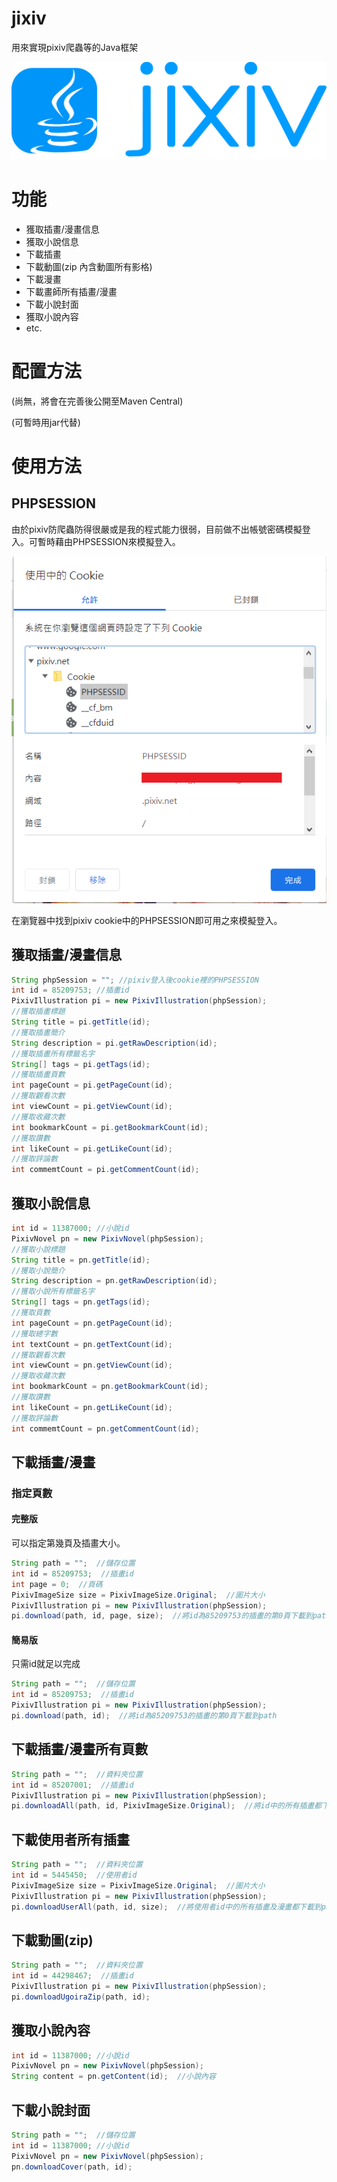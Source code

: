 # jixiv
用來實現pixiv爬蟲等的Java框架

![jixiv](https://github.com/Huanying04/jixiv/blob/master/image/jixiv.png)
# 功能
* 獲取插畫/漫畫信息
* 獲取小說信息
* 下載插畫
* 下載動圖(zip 內含動圖所有影格)
* 下載漫畫
* 下載畫師所有插畫/漫畫
* 下載小說封面
* 獲取小說內容
* etc.
# 配置方法
(尚無，將會在完善後公開至Maven Central)

(可暫時用jar代替)
# 使用方法
## PHPSESSION
由於pixiv防爬蟲防得很嚴或是我的程式能力很弱，目前做不出帳號密碼模擬登入。可暫時藉由PHPSESSION來模擬登入。

![phpsession](https://github.com/Huanying04/Huanying04/blob/main/phpsession.png)

在瀏覽器中找到pixiv cookie中的PHPSESSION即可用之來模擬登入。
## 獲取插畫/漫畫信息
```java
String phpSession = ""; //pixiv登入後cookie裡的PHPSESSION
int id = 85209753; //插畫id
PixivIllustration pi = new PixivIllustration(phpSession);
//獲取插畫標題
String title = pi.getTitle(id);
//獲取插畫簡介
String description = pi.getRawDescription(id);
//獲取插畫所有標籤名字
String[] tags = pi.getTags(id);
//獲取插畫頁數
int pageCount = pi.getPageCount(id);
//獲取觀看次數
int viewCount = pi.getViewCount(id);
//獲取收藏次數
int bookmarkCount = pi.getBookmarkCount(id);
//獲取讚數
int likeCount = pi.getLikeCount(id);
//獲取評論數
int commemtCount = pi.getCommentCount(id);
```
## 獲取小說信息
```java
int id = 11387000; //小說id
PixivNovel pn = new PixivNovel(phpSession);
//獲取小說標題
String title = pn.getTitle(id);
//獲取小說簡介
String description = pn.getRawDescription(id);
//獲取小說所有標籤名字
String[] tags = pn.getTags(id);
//獲取頁數
int pageCount = pn.getPageCount(id);
//獲取總字數
int textCount = pn.getTextCount(id);
//獲取觀看次數
int viewCount = pn.getViewCount(id);
//獲取收藏次數
int bookmarkCount = pn.getBookmarkCount(id);
//獲取讚數
int likeCount = pn.getLikeCount(id);
//獲取評論數
int commemtCount = pn.getCommentCount(id);
```
## 下載插畫/漫畫
### 指定頁數
#### 完整版
可以指定第幾頁及插畫大小。
```java
String path = "";  //儲存位置
int id = 85209753;  //插畫id
int page = 0;  //頁碼
PixivImageSize size = PixivImageSize.Original;  //圖片大小
PixivIllustration pi = new PixivIllustration(phpSession);
pi.download(path, id, page, size);  //將id為85209753的插畫的第0頁下載到path
```
#### 簡易版
只需id就足以完成
```java
String path = "";  //儲存位置
int id = 85209753;  //插畫id
PixivIllustration pi = new PixivIllustration(phpSession);
pi.download(path, id);  //將id為85209753的插畫的第0頁下載到path
```
## 下載插畫/漫畫所有頁數
```java
String path = "";  //資料夾位置
int id = 85207001;  //插畫id
PixivIllustration pi = new PixivIllustration(phpSession);
pi.downloadAll(path, id, PixivImageSize.Original);  //將id中的所有插畫都下載到path裡
```
## 下載使用者所有插畫
```java
String path = "";  //資料夾位置
int id = 5445450;  //使用者id
PixivImageSize size = PixivImageSize.Original;  //圖片大小
PixivIllustration pi = new PixivIllustration(phpSession);
pi.downloadUserAll(path, id, size);  //將使用者id中的所有插畫及漫畫都下載到path裡
```
## 下載動圖(zip)
```java
String path = "";  //資料夾位置
int id = 44298467;  //插畫id
PixivIllustration pi = new PixivIllustration(phpSession);
pi.downloadUgoiraZip(path, id);
```
## 獲取小說內容
```java
int id = 11387000; //小說id
PixivNovel pn = new PixivNovel(phpSession);
String content = pn.getContent(id);  //小說內容
```
## 下載小說封面
```java
String path = "";  //儲存位置
int id = 11387000; //小說id
PixivNovel pn = new PixivNovel(phpSession);
pn.downloadCover(path, id);
```
